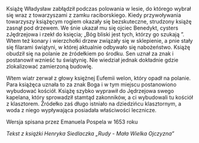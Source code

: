 Książę Władysław zabłądził podczas polowania w lesie, do którego wybrał się wraz
z towarzyszami z zamku raciborskiego. Kiedy przywoływania towarzyszy książęcym
rogiem okazały się bezskuteczne, strudzony książę zasnął pod drzewem. We śnie
ukazał mu się ojciec Benedykt, cysters zJędrzejowa i rzekł do księcia; „Bóg
bliski jest tych, którzy go szukają ”. Wtem też konary i wierzchołki drzew
związały się w sklepienie, a pnie stały się filarami świątyni, w której
aktualnie odbywało się nabożeństwo. Książę obudził się na polanie ze źródełkiem
po środku. Sen uznał za znak i postanowił wznieść tu świątynię. Nie wiedział
jednak dokładnie gdzie zlokalizować zamierzoną budowlę.

Wtem wiatr zerwał z głowy księżnej Eufemii welon, który opadł na polanie. Para
książęca uznała to za znak Boga i w tym miejscu postanowiono wybudować kościół.
Książę szybko wyprawił do Jędrzejowa swego kapelana, który sprowadził stamtąd
zakonników, a ci wybudowali tu kościół z klasztorem. Źródełko zaś długo istniało
na dziedzińcu klasztornym, a woda z niego wypływająca posiadała właściwości
lecznicze.

Wersja spisana przez Emanuela Pospela w 1653 roku

_Tekst z książki Henryka Siedlaczka „Rudy - Mała Wielka Ojczyzna”_
